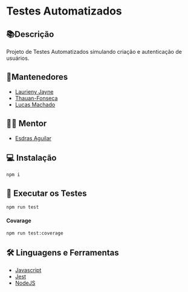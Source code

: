 # Testes Automatizados

## 📚Descrição 

Projeto de  Testes Automatizados simulando criação e autenticação de usuários. 

## 👥Mantenedores 


- [Laurieny Jayne](https://github.com/laurienyestevo)
- [Thauan-Fonseca](https://github.com/Thauan-Fonseca)
- [Lucas Machado](https://github.com/lsmachado4)

## 👨‍🏫 Mentor 

- [Esdras Aguilar](https://github.com/esdrasac)

## 💻 Instalação 

```  
npm i
```
## 🧪 Executar os Testes

```
npm run test
```
#### Covarage
```
npm run test:coverage
```
## 🛠️ Linguagens e Ferramentas 

- [Javascript](https://developer.mozilla.org/pt-BR/docs/Web/JavaScript)
- [Jest](https://jestjs.io/pt-BR/)
- [NodeJS](https://nodejs.org/en)
